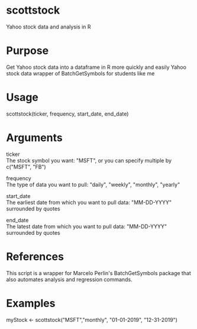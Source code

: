 # scottstock
Yahoo stock data and analysis in R

# Purpose
Get Yahoo stock data into a dataframe in R more quickly and easily
Yahoo stock data wrapper of BatchGetSymbols for students like me

# Usage
scottstock(ticker, frequency, start_date, end_date)

# Arguments
ticker	
The stock symbol you want: "MSFT", or you can specify multiple by c("MSFT", "FB")

frequency	
The type of data you want to pull: "daily", "weekly", "monthly", "yearly"

start_date	
The earliest date from which you want to pull data: "MM-DD-YYYY" surrounded by quotes

end_date	
The latest date from which you want to pull data: "MM-DD-YYYY" surrounded by quotes

# References
This script is a wrapper for Marcelo Perlin's BatchGetSymbols package that also automates analysis and regression commands.

# Examples
myStock <- scottstock("MSFT","monthly",
    "01-01-2019", "12-31-2019")
